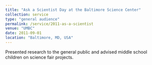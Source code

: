 ```yaml
---
title: "Ask a Scientist Day at the Baltimore Science Center"
collection: service
type: "general audience"
permalink: /service/2011-as-a-scientist
venue: "UMBC"
date: 2011-09-01
location: "Baltimore, MD, USA"
---
```


Presented research to the general public and advised middle school
children on science fair projects.